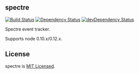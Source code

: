 ## spectre

[![Build Status](https://travis-ci.org/Spectre/spectre.svg?branch=master)](https://travis-ci.org/Spectre/spectre)
[![Dependency Status](https://david-dm.org/spectre/spectre.svg)](https://david-dm.org/spectre/spectre)
[![devDependency Status](https://david-dm.org/spectre/spectre/dev-status.svg)](https://david-dm.org/spectre/spectre#info=devDependencies)

Spectre event tracker.

Supports node 0.10.x/0.12.x.

## License 

spectre is [MIT Licensed](https://github.com/spectre/spectre/blob/master/LICENSE.md).